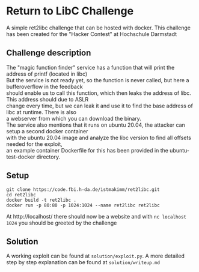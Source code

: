 # Return to LibC Challenge

A simple ret2libc challenge that can be hosted with docker.
This challenge has been created for the "Hacker Contest" at Hochschule Darmstadt

## Challenge description

The "magic function finder" service has a function that will print the address of printf (located in libc)  
But the service is not ready yet, so the function is never called, but here a bufferoverflow in the feedback  
should enable us to call this function, which then leaks the address of libc. This address should due to ASLR  
change every time, but we can leak it and use it to find the base address of libc at runtime. There is also  
a webserver from which you can download the binary.  
The service also mentions that it runs on ubuntu 20.04, the attacker can setup a second docker container  
with the ubuntu 20.04 image and analyze the libc version to find all offsets needed for the exploit,  
an example container Dockerfile for this has been provided in the ubuntu-test-docker directory.

## Setup

```
git clone https://code.fbi.h-da.de/istmakimm/ret2libc.git 
cd ret2libc
docker build -t ret2libc .
docker run -p 80:80 -p 1024:1024 --name ret2libc ret2libc
```

At http://localhost/ there should now be a website and with `nc localhost 1024` you should be greeted by the challenge

## Solution

A working exploit can be found at `solution/exploit.py`.
A more detailed step by step explanation can be found at `solution/writeup.md`

